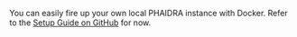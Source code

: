 You can easily fire up your own local PHAIDRA instance with Docker. Refer to the [Setup Guide on GitHub](https://github.com/phaidra/phaidra?tab=readme-ov-file#setup) for now.